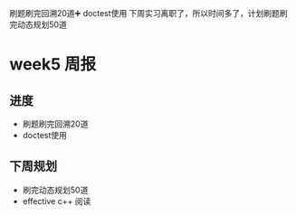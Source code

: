  刷题刷完回溯20道➕ doctest使用 下周实习离职了，所以时间多了，计划刷题刷完动态规划50道

 # week5 周报

## 进度

- 刷题刷完回溯20道
- doctest使用 

## 下周规划

- 刷完动态规划50道
- effective c++ 阅读